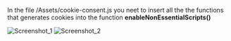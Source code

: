 In the file /Assets/cookie-consent.js you neet to insert all the the functions that generates cookies into the function **enableNonEssentialScripts()**

![Screenshot_1](https://github.com/user-attachments/assets/a0d2e7eb-137e-4a9d-b408-6c4bc44fbba4)
![Screenshot_2](https://github.com/user-attachments/assets/028e6056-7b11-40cb-aa91-558a2fa1d0a4)
